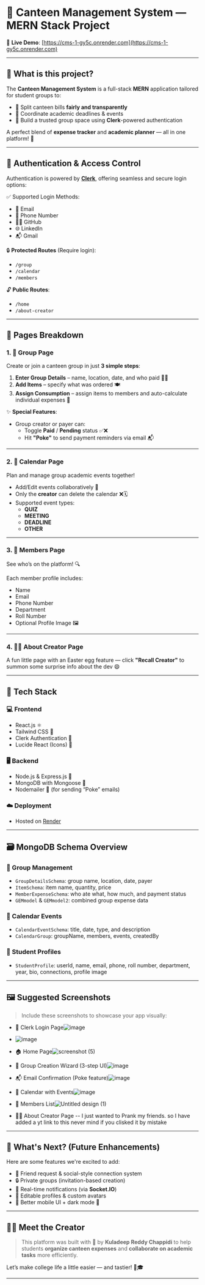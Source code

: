 # 🥗 Canteen Management System — MERN Stack Project

🔗 **Live Demo**: [https://cms-1-gy5c.onrender.com](https://cms-1-gy5c.onrender.com)

---

## 🧠 What is this project?

The **Canteen Management System** is a full-stack **MERN** application tailored for student groups to:

- 🧾 Split canteen bills **fairly and transparently**
- 📆 Coordinate academic deadlines & events
- 👥 Build a trusted group space using **Clerk**-powered authentication

A perfect blend of **expense tracker** and **academic planner** — all in one platform! 🚀

---

## 🔐 Authentication & Access Control

Authentication is powered by [**Clerk**](https://clerk.dev), offering seamless and secure login options:

✅ Supported Login Methods:
- 📧 Email
- 📱 Phone Number
- 🧑‍💼 GitHub
- 🌐 LinkedIn
- 📬 Gmail

🔒 **Protected Routes** (Require login):
- `/group`
- `/calendar`
- `/members`

🔓 **Public Routes**:
- `/home`
- `/about-creator`

---

## 📄 Pages Breakdown

### 1. 🧾 Group Page

Create or join a canteen group in just **3 simple steps**:

1. **Enter Group Details** – name, location, date, and who paid 🧍‍♂️
2. **Add Items** – specify what was ordered 🍽
3. **Assign Consumption** – assign items to members and auto-calculate individual expenses 💸

✨ **Special Features**:
- Group creator or payer can:
  - Toggle **Paid** / **Pending** status ✅❌
  - Hit **"Poke"** to send payment reminders via email 📬

---

### 2. 📆 Calendar Page

Plan and manage group academic events together!

- Add/Edit events collaboratively 📝
- Only the **creator** can delete the calendar ❌🗓
- Supported event types:
  - **QUIZ**
  - **MEETING**
  - **DEADLINE**
  - **OTHER**

---

### 3. 👥 Members Page

See who’s on the platform! 🔍

Each member profile includes:
- Name
- Email
- Phone Number
- Department
- Roll Number
- Optional Profile Image 🖼

---

### 4. 🧑‍💻 About Creator Page

A fun little page with an Easter egg feature — click **"Recall Creator"** to summon some surprise info about the dev 😄

---

## 🧰 Tech Stack

### 💻 Frontend
- React.js ⚛️
- Tailwind CSS 🎨
- Clerk Authentication 🔐
- Lucide React (Icons) 🎯

### 🖥 Backend
- Node.js & Express.js 🚀
- MongoDB with Mongoose 🍃
- Nodemailer 📧 (for sending “Poke” emails)

### ☁️ Deployment
- Hosted on [Render](https://render.com)

---

## 🗃 MongoDB Schema Overview

### 🧾 Group Management
- `GroupDetailsSchema`: group name, location, date, payer
- `ItemSchema`: item name, quantity, price
- `MemberExpenseSchema`: who ate what, how much, and payment status
- `GEMmodel` & `GEMmodel2`: combined group expense data

### 📆 Calendar Events
- `CalendarEventSchema`: title, date, type, and description
- `CalendarGroup`: groupName, members, events, createdBy

### 👤 Student Profiles
- `StudentProfile`: userId, name, email, phone, roll number, department, year, bio, connections, profile image

---

## 🖼 Suggested Screenshots

> Include these screenshots to showcase your app visually:
- 🔐 Clerk Login Page![image](https://github.com/user-attachments/assets/b7c34638-e0ab-41c8-b664-8414d7b102fc)
- ![image](https://github.com/user-attachments/assets/165bbea4-a5da-4c76-9356-1e455187fd5b)


- 🏠 Home Page![screenshot (5)](https://github.com/user-attachments/assets/95ce59b3-9e34-4e56-9b66-0415fb67e318)

- 🧾 Group Creation Wizard (3-step UI)![image](https://github.com/user-attachments/assets/4c6cf9f2-56ea-43b2-a3c6-a531618177ae)

- 📬 Email Confirmation (Poke feature)![image](https://github.com/user-attachments/assets/8d1eb4c4-9e43-4952-ba56-b5f4eb838a88)

- 📆 Calendar with Events![image](https://github.com/user-attachments/assets/dd1b0285-78ea-4518-8d10-6af791bfacd1)

- 👥 Members List![Untitled design (1)](https://github.com/user-attachments/assets/850aebc2-d801-46ce-8070-4af7203ebe1b)

- 🧑‍💻 About Creator Page -- I just wanted to Prank my friends. so I have added a yt link to this never mind if you clisked it by mistake

---

## 🔮 What's Next? (Future Enhancements)

Here are some features we're excited to add:

- 🤝 Friend request & social-style connection system
- 🔒 Private groups (invitation-based creation)
- 🔔 Real-time notifications (via **Socket.IO**)
- 📝 Editable profiles & custom avatars
- 📱 Better mobile UI + dark mode 🌙

---

## 👨‍💻 Meet the Creator

> This platform was built with 💖 by **Kuladeep Reddy Chappidi** to help students **organize canteen expenses** and **collaborate on academic tasks** more efficiently.

Let’s make college life a little easier — and tastier! 🥘🎓

---
